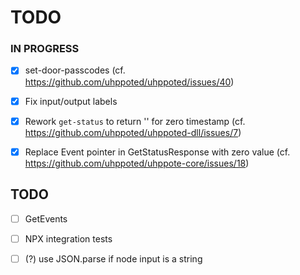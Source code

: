 # TODO

### IN PROGRESS

- [x] set-door-passcodes (cf. https://github.com/uhppoted/uhppoted/issues/40)
- [x] Fix input/output labels
- [x] Rework `get-status` to return '' for zero timestamp (cf. https://github.com/uhppoted/uhppoted-dll/issues/7)
- [x] Replace Event pointer in GetStatusResponse with zero value (cf. https://github.com/uhppoted/uhppote-core/issues/18)


## TODO

- [ ] GetEvents
- [ ] NPX integration tests
- [ ] (?) use JSON.parse if node input is a string

